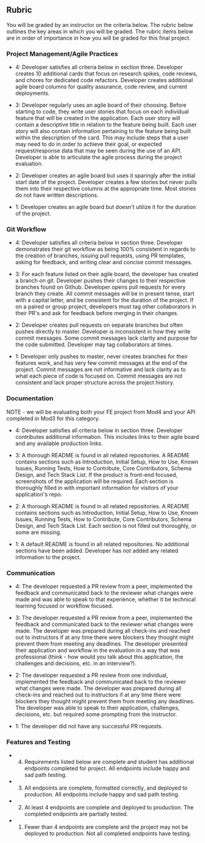 ## Rubric

You will be graded by an instructor on the criteria below. The rubric below outlines the key areas in which you will be graded. The rubric items below are in order of importance in how you will be graded for this final project.

### Project Management/Agile Practices

- 4: Developer satisfies all criteria below in section three. Developer creates 10 additional cards that focus on research spikes, code reviews, and chores for dedicated code refactors. Developer creates additional agile board columns for quality assurance, code review, and current deployments.

- 3: Developer regularly uses an agile board of their choosing. Before starting to code, they write user stories that focus on each individual feature that will be created in the application. Each user story will contain a descriptive title in relation to the feature being built. Each user story will also contain information pertaining to the feature being built within the description of the card. This may include steps that a user may need to do in order to achieve their goal, or expected request/response data that may be seen during the use of an API. Developer is able to articulate the agile process during the project evaluation.

- 2: Developer creates an agile board but uses it sparingly after the initial start date of the project. Developer creates a few stories but never pulls them into their respective columns at the appropriate time. Most stories do not have written descriptions.

- 1: Developer creates an agile board but doesn't utilize it for the duration of the project.

### Git Workflow

- 4: Developer satisfies all criteria below in section three. Developer demonstrates their git workflow as being 100% consistent in regards to the creation of branches, issuing pull requests, using PR templates, asking for feedback, and writing clear and concise commit messages.  

- 3: For each feature listed on their agile board, the developer has created a branch on git. Developer pushes their changes to their respective branches found on Github. Developer opens pull requests for every branch they create. All commit messages will be in present tense, start with a capital letter, and be consistent for the duration of the project. If on a paired or group project, developers must tag other collaborators in their PR's and ask for feedback before merging in their changes.

- 2: Developer creates pull requests on separate branches but often pushes directly to master. Developer is inconsistent in how they write commit messages. Some commit messages lack clarity and purpose for the code submitted. Developer may tag collaborators at times.

- 1: Developer only pushes to master, never creates branches for their features work, and has very few commit messages at the end of the project. Commit messages are not informative and lack clarity as to what each piece of code is focused on. Commit messages are not consistent and lack proper structure across the project history.

### Documentation

NOTE - we will be evaluating both your FE project from Mod4 and your API completed in Mod3 for this category.

- 4: Developer satisfies all criteria below in section three. Developer contributes additional information. This includes links to their agile board and any available production links.

- 3: A thorough README is found in all related repositories. A README contains sections such as Introduction, Initial Setup, How to Use, Known Issues, Running Tests, How to Contribute, Core Contributors, Schema Design, and Tech Stack List. If the product is front-end focused, screenshots of the application will be required. Each section is thoroughly filled in with important information for visitors of your application's repo.

- 2: A thorough README is found in all related repositories. A README contains sections such as Introduction, Initial Setup, How to Use, Known Issues, Running Tests, How to Contribute, Core Contributors, Schema Design, and Tech Stack List. Each section is not filled out thoroughly, or some are missing.

- 1: A default README is found in all related repositories. No additional sections have been added. Developer has not added any related information to the project.

### Communication

- 4: The developer requested a PR review from a peer, implemented the feedback and communicated back to the reviewer what changes were made and was able to speak to that experience, whether it be technical learning focused or workflow focused.

- 3: The developer requested a PR review from a peer, implemented the feedback and communicated back to the reviewer what changes were made. The developer was prepared during all check-ins and reached out to instructors if at any time there were blockers they thought might prevent them from meeting any deadlines. The developer presented their application and workflow in the evaluation in a way that was professional (think - how would you talk about this application, the challenges and decisions, etc. in an interview?).

- 2: The developer requested a PR review from one individual, implemented the feedback and communicated back to the reviewer what changes were made. The developer was prepared during all check-ins and reached out to instructors if at any time there were blockers they thought might prevent them from meeting any deadlines. The developer was able to speak to their application, challenges, decisions, etc. but required some prompting from the instructor.

- 1: The developer did not have any successful PR requests.

### Features and Testing

- 4. Requirements listed below are complete and student has additional endpoints completed for project. All endpoints include happy and sad path testing.

- 3. All endpoints are complete, formatted correctly, and deployed to production. All endpoints include happy and sad path testing.

- 2. At least 4 endpoints are complete and deployed to production.
The completed endpoints are partially tested.

- 1. Fewer than 4 endpoints are complete and the project may not be  deployed to production. Not all completed endpoints have testing.
